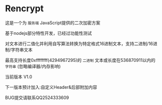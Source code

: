 # Rencrypt
这是一个为 `服务端` JavaScript提供的二次加密方案

基于nodejs部分特性开发，已经过功能性测试

对文本进行二值化并利用自写算法转换为特定格式16进制文本，支持二进制/16进制/字符串文本

最高支持长度0xffffffff(4294967295)的 `二进制` 文本或长度在536870911以内的 `字符串` (忽略编译器/内存影响)

当前版本 V1.0

下一版本预计加入:自定义Header&后部附加内容

BUG提交请联系QQ2524333609
